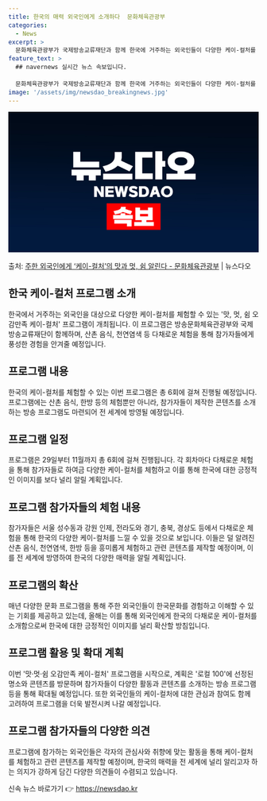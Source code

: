 ```yaml
---
title: 한국의 매력 외국인에게 소개하다  문화체육관광부
categories:
  - News
excerpt: >
  문화체육관광부가 국제방송교류재단과 함께 한국에 거주하는 외국인들이 다양한 케이-컬처를 폭넓게 경험할 수 있도…
feature_text: >
  ## navernews 실시간 뉴스 속보입니다.

  문화체육관광부가 국제방송교류재단과 함께 한국에 거주하는 외국인들이 다양한 케이-컬처를 폭넓게 경험할 수 있도…
image: '/assets/img/newsdao_breakingnews.jpg'
---
```


![뉴스다오 속보](/assets/img/newsdao_breakingnews.jpg)

<p>출처: <a href="https://newsdao.kr/3949" rel="dofollow">주한 외국인에게 ‘케이-컬처’의 맛과 멋, 쉼 알린다 - 문화체육관광부</a> | 뉴스다오</p>

<h2 data-ke-size="size26">한국 케이-컬처 프로그램 소개</h2>
<p data-ke-size="size16">한국에서 거주하는 외국인을 대상으로 다양한 케이-컬처를 체험할 수 있는 '맛, 멋, 쉼 오감만족 케이-컬처' 프로그램이 개최됩니다. 이 프로그램은 방송문화체육관광부와 국제방송교류재단이 함께하며, 산촌 음식, 천연염색 등 다채로운 체험을 통해 참가자들에게 풍성한 경험을 안겨줄 예정입니다.</p>

<h2 data-ke-size="size26">프로그램 내용</h2>
<p data-ke-size="size16">한국의 케이-컬처를 체험할 수 있는 이번 프로그램은 총 6회에 걸쳐 진행될 예정입니다. 프로그램에는 산촌 음식, 한방 등의 체험뿐만 아니라, 참가자들이 제작한 콘텐츠를 소개하는 방송 프로그램도 마련되어 전 세계에 방영될 예정입니다.</p>

<h2 data-ke-size="size26">프로그램 일정</h2>
<p data-ke-size="size16">프로그램은 29일부터 11월까지 총 6회에 걸쳐 진행됩니다. 각 회차마다 다채로운 체험을 통해 참가자들로 하여금 다양한 케이-컬처를 체험하고 이를 통해 한국에 대한 긍정적인 이미지를 보다 널리 알릴 계획입니다.</p>

<h2 data-ke-size="size26">프로그램 참가자들의 체험 내용</h2>
<p data-ke-size="size16">참가자들은 서울 성수동과 강원 인제, 전라도와 경기, 충북, 경상도 등에서 다채로운 체험을 통해 한국의 다양한 케이-컬처를 느낄 수 있을 것으로 보입니다. 이들은 덜 알려진 산촌 음식, 천연염색, 한방 등을 흥미롭게 체험하고 관련 콘텐츠를 제작할 예정이며, 이를 전 세계에 방영하여 한국의 다양한 매력을 알릴 계획입니다.</p>

<h2 data-ke-size="size26">프로그램의 확산</h2>
<p data-ke-size="size16">매년 다양한 문화 프로그램을 통해 주한 외국인들이 한국문화를 경험하고 이해할 수 있는 기회를 제공하고 있는데, 올해는 이를 통해 외국인에게 한국의 다채로운 케이-컬처를 소개함으로써 한국에 대한 긍정적인 이미지를 널리 확산할 방침입니다.</p>

<h2 data-ke-size="size26">프로그램 활용 및 확대 계획</h2>
<p data-ke-size="size16">이번 '맛·멋·쉼 오감만족 케이-컬처' 프로그램을 시작으로, 계획은 '로컬 100'에 선정된 명소와 콘텐츠를 방문하며 참가자들이 다양한 활동과 콘텐츠를 소개하는 방송 프로그램 등을 통해 확대될 예정입니다. 또한 외국인들의 케이-컬처에 대한 관심과 참여도 함께 고려하여 프로그램을 더욱 발전시켜 나갈 예정입니다.</p>

<h2 data-ke-size="size26">프로그램 참가자들의 다양한 의견</h2>
<p data-ke-size="size16">프로그램에 참가하는 외국인들은 각자의 관심사와 취향에 맞는 활동을 통해 케이-컬처를 체험하고 관련 콘텐츠를 제작할 예정이며, 한국의 매력을 전 세계에 널리 알리고자 하는 의지가 강하게 담긴 다양한 의견들이 수렴되고 있습니다.</p>
 

신속 뉴스 바로가기 👉 <a href="https://newsdao.kr" rel="dofollow">https://newsdao.kr</a>


